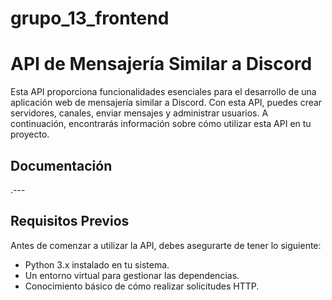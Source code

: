 # grupo_13_frontend

# API de Mensajería Similar a Discord

Esta API proporciona funcionalidades esenciales para el desarrollo de una aplicación web de mensajería similar a Discord. Con esta API, puedes crear servidores, canales, enviar mensajes y administrar usuarios. A continuación, encontrarás información sobre cómo utilizar esta API en tu proyecto.

## Documentación

.---

## Requisitos Previos

Antes de comenzar a utilizar la API, debes asegurarte de tener lo siguiente:

- Python 3.x instalado en tu sistema.
- Un entorno virtual para gestionar las dependencias.
- Conocimiento básico de cómo realizar solicitudes HTTP.
